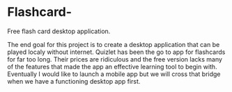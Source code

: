 # Flashcard-
Free flash card desktop application.  

The end goal for this project is to create a desktop application that can be played localy without internet. Quizlet has been the go to app for flashcards for far too long. Their prices are ridiculous and the free version lacks many of the features that made the app an effective learning tool to begin with. Eventually I would like to launch a mobile app but we will cross that bridge when we have a functioning desktop app first.
